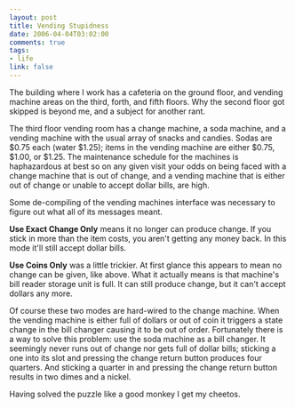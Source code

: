 ```yaml
--- 
layout: post
title: Vending Stupidness
date: 2006-04-04T03:02:00
comments: true
tags:
- life
link: false
---
```

The building where I work has a cafeteria on the ground floor, and vending machine areas on the third, forth, and fifth floors. Why the second floor got skipped is beyond me, and a subject for another rant.

The third floor vending room has a change machine, a soda machine, and a vending machine with the usual array of snacks and candies. Sodas are $0.75 each (water $1.25); items in the vending machine are either $0.75, $1.00, or $1.25. The maintenance schedule for the machines is haphazardous at best so on any given visit your odds on being faced with a change machine that is out of change, and a vending machine that is either out of change or unable to accept dollar bills, are high.

Some de-compiling of the vending machines interface was necessary to figure out what all of its messages meant.

<strong>Use Exact Change Only</strong> means it no longer can produce change. If you stick in more than the item costs, you aren't getting any money back. In this mode it'll still accept dollar bills.

<strong>Use Coins Only</strong> was a little trickier. At first glance this appears to mean no change can be given, like above. What it actually means is that machine's bill reader storage unit is full. It can still produce change, but it can't accept dollars any more.

Of course these two modes are hard-wired to the change machine. When the vending machine is either full of dollars or out of coin it triggers a state change in the bill changer causing it to be out of order. Fortunately there is a way to solve this problem: use the soda machine as a bill changer. It seemingly never runs out of change nor gets full of dollar bills; sticking a one into its slot and pressing the change return button produces four quarters. And sticking a quarter in and pressing the change return button results in two dimes and a nickel.

Having solved the puzzle like a good monkey I get my cheetos.
